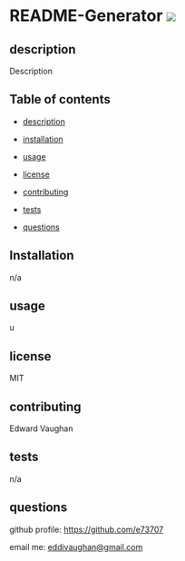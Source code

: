 # README-Generator  <img src = 'https://img.shields.io/badge/license-MIT-red'/> 
 
    
## description

    
Description

    
## Table of contents

    
* [description](#description)

    
* [installation](#installation)

    
* [usage](#usage)

    
* [license](#license)

    
* [contributing](#contributing)

    
* [tests](#tests)

    
* [questions](#questions)

    
## Installation

    
n/a


    
## usage

    
u

    
## license

    
MIT

    
## contributing

    
Edward Vaughan

    
## tests

    
n/a

    
## questions

    
github profile: https://github.com/e73707

    
email me: eddivaughan@gmail.com